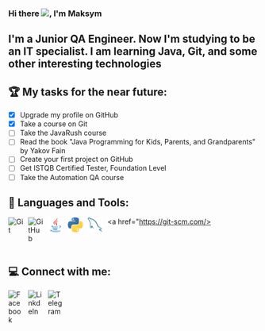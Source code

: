 ### Hi there <img src="https://media.giphy.com/media/hvRJCLFzcasrR4ia7z/giphy.gif" width="25px">, I'm Maksym

## I'm a Junior QA Engineer. Now I'm studying to be an IT specialist. I am learning Java, Git, and some other interesting technologies
## 🏆 **My tasks for the near future:**
<!-- TODO-IST:START -->
* [x] Upgrade my profile on GitHub
* [x] Take a course on Git
* [ ] Take the JavaRush course
* [ ] Read the book "Java Programming for Kids, Parents, and Grandparents" by Yakov Fain
* [ ] Create your first project on GitHub
* [ ] Get ISTQB Certified Tester, Foundation Level
* [ ] Take the Automation QA course
<!-- TODO-IST:END -->

## 🧰 Languages and Tools:
<a href="https://git-scm.com/>
<img align="left" alt="Git" width="30px" style="padding-right:10px;" src="https://cdn.jsdelivr.net/gh/devicons/devicon/icons/git/git-original.svg" />
</a>
<img align="left" alt="GitHub" width="30px" style="padding-right:10px;" src="https://cdn.jsdelivr.net/gh/devicons/devicon/icons/github/github-original.svg" />
<img align="left" alt="Java" width="30px" style="padding-right:10px;" src="https://github.com/Max-Myanovskiy/Max-Myanovskiy/blob/main/java.png" />
<img align="left" alt="Python" width="30px" style="padding-right:10px;" src="https://github.com/Max-Myanovskiy/Max-Myanovskiy/blob/main/python.png" />
<img align="left" alt="MySQL" width="30px" style="padding-right:10px;" src="https://github.com/Max-Myanovskiy/Max-Myanovskiy/blob/main/mysql.png" />

</br>
</br>

## 💻 Connect with me:
<a href="https://www.facebook.com/profile.php?id=100009704820125">
<img align="left" alt="Facebook" width="30px" style="padding-right:10px;" src="https://cdn.jsdelivr.net/gh/devicons/devicon/icons/facebook/facebook-original.svg" />
</a>
<a href="https://www.linkedin.com/in/maksym-m-bb6b5ab4/">
<img align="left" alt="LinkdeIn" width="30px" style="padding-right:10px;" src="https://cdn.jsdelivr.net/gh/devicons/devicon/icons/linkedin/linkedin-original.svg" />
</a>
<a href="https://t.me/myanovskiy_m">
<img align="left" alt="Telegram" width="30px" style="padding-right:10px;" src="https://cdn.jsdelivr.net/npm/simple-icons@v3/icons/telegram.svg" />
</a>
